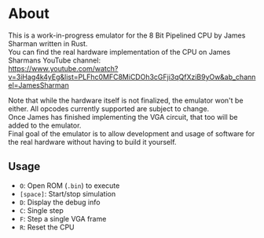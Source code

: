# About

This is a work-in-progress emulator for the 8 Bit Pipelined CPU by James Sharman written in Rust.  
You can find the real hardware implementation of the CPU on James Sharmans YouTube channel:  
https://www.youtube.com/watch?v=3iHag4k4yEg&list=PLFhc0MFC8MiCDOh3cGFji3qQfXziB9yOw&ab_channel=JamesSharman

Note that while the hardware itself is not finalized, the emulator won't be either. All opcodes currently supported are subject to change.  
Once James has finished implementing the VGA circuit, that too will be added to the emulator.  
Final goal of the emulator is to allow development and usage of software for the real hardware without having to build it yourself.


## Usage

* `O`: Open ROM (`.bin`) to execute
* `[space]`: Start/stop simulation
* `D`: Display the debug info
* `C`: Single step
* `F`: Step a single VGA frame
* `R`: Reset the CPU
